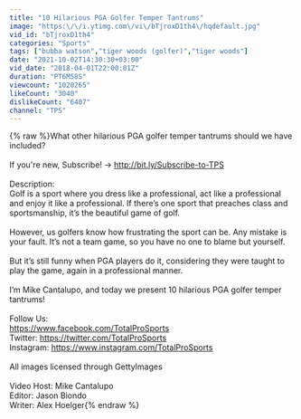 ```yaml
---
title: "10 Hilarious PGA Golfer Temper Tantrums"
image: "https:\/\/i.ytimg.com\/vi\/bTjroxD1th4\/hqdefault.jpg"
vid_id: "bTjroxD1th4"
categories: "Sports"
tags: ["bubba watson","tiger woods (golfer)","tiger woods"]
date: "2021-10-02T14:30:30+03:00"
vid_date: "2018-04-01T22:00:01Z"
duration: "PT6M58S"
viewcount: "1020265"
likeCount: "3040"
dislikeCount: "6407"
channel: "TPS"
---
```

{% raw %}What other hilarious PGA golfer temper tantrums should we have included?<br /><br />If you're new, Subscribe! → <a rel="nofollow" target="blank" href="http://bit.ly/Subscribe-to-TPS">http://bit.ly/Subscribe-to-TPS</a><br /><br />Description: <br />Golf is a sport where you dress like a professional, act like a professional and enjoy it like a professional. If there’s one sport that preaches class and sportsmanship, it’s the beautiful game of golf.<br /><br />However, us golfers know how frustrating the sport can be. Any mistake is your fault. It’s not a team game, so you have no one to blame but yourself.<br /><br />But it’s still funny when PGA players do it, considering they were taught to play the game, again in a professional manner.<br /><br />I’m Mike Cantalupo, and today we present 10 hilarious PGA golfer temper tantrums!<br /><br />Follow Us:<br /><a rel="nofollow" target="blank" href="https://www.facebook.com/TotalProSports">https://www.facebook.com/TotalProSports</a><br />Twitter: <a rel="nofollow" target="blank" href="https://twitter.com/TotalProSports">https://twitter.com/TotalProSports</a><br />Instagram: <a rel="nofollow" target="blank" href="https://www.instagram.com/TotalProSports">https://www.instagram.com/TotalProSports</a><br /><br />All images licensed through GettyImages<br /><br />Video Host: Mike Cantalupo<br />Editor: Jason Biondo<br />Writer: Alex Hoelger{% endraw %}
